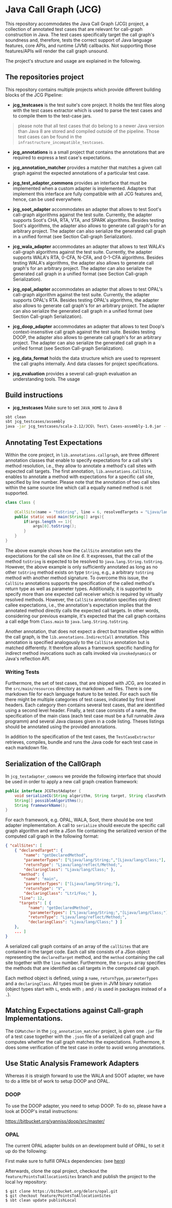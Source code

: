 # Java Call Graph (JCG)
This repository accommodates the Java Call Graph (JCG) project, a collection of annotated test cases
that are relevant for call-graph construction in Java. The test cases specifically target the call
graph's soundness and, therefore, tests the correct support of Java language features, core APIs, and
runtime (JVM) callbacks. Not supporting those features/APIs will render the call graph unsound.

The project's structure and usage are explained in the following.

## The repositories project

This repository contains multiple projects which provide different building blocks of the JCG Pipeline:

- **jcg_testcases** is the test suite's core project. It holds the test files along with 
the test cases extractor which is used to parse the test cases and to compile them to the test-case jars. 
> please note that all test cases that do belong to a newer Java version than Java 8 are stored and
> compiled outside of the pipeline. Those test cases can be found in the `infrastructure_incompatible_testcases`.

- **jcg_annotations** is a small project that contains the annotations that are required to express
a test case's expectations. 

- **jcg_annotation_matcher** provides a matcher that matches a given call graph against the expected
annotations of a particular test case. 

- **jcg_test_adapter_commons** provides an interface that must be implemented when a custom adapter
is implemented. Adapters that implement this interface are fully compatible with all JCG features and,
hence, can be used everywhere.

- **jcg_soot_adapter** accommodates an adapter that allows to test Soot's call-graph algorithms
against the test suite. Currently, the adapter supports Soot's CHA, RTA, VTA, and SPARK algorithms.
Besides testing Soot's algorithms, the adapter also allows to generate call graph's for an arbitrary
project. The adapter can also serialize the generated call graph in a unified format
(see Section Call-graph Serialization).

- **jcg_wala_adapter** accommodates an adapter that allows to test WALA's call-graph algorithms
against the test suite. Currently, the adapter supports WALA's RTA, 0-CFA, N-CFA, and 0-1-CFA algorithms.
Besides testing WALA's algorithms, the adapter also allows to generate call graph's for an arbitrary
project. The adapter can also serialize the generated call graph in a unified format
(see Section Call-graph Serialization).

- **jcg_opal_adapter** accommodates an adapter that allows to test OPAL's call-graph algorithm
against the test suite. Currently, the adapter supports OPAL's RTA.
Besides testing OPAL's algorithms, the adapter also allows to generate call graph's for an arbitrary
project. The adapter can also serialize the generated call graph in a unified format
(see Section Call-graph Serialization).

- **jcg_doop_adapter** accommodates an adapter that allows to test Doop's context-insensitive call graph
against the test suite. Besides testing DOOP, the adapter also allows to generate call graph's for an arbitrary
project. The adapter can also serialize the generated call graph in a unified format
(see Section Call-graph Serialization).

- **jcg_data_format** holds the data structure which are used to represent the call graphs internally.
And data classes for project specifications.

- **jcg_evaluation** provides a several call-graph evaluation an understanding tools. The usage

## Build instructions


- **jcg_testcases** 
Make sure to set `JAVA_HOME` to Java 8

``` sh
sbt clean
sbt jcg_testcases/assembly
java -jar jcg_testcases/scala-2.12/JCG\ Test\ Cases-assembly-1.0.jar --rsrcDir jcg_testcases/src/main/resources/ 
```

## Annotating Test Expectations

Within the core project, in `lib.annotations.callgraph`, are three different annotation classes that enable to specify expectations
for a call site's method resolution, i.e., they allow to annotate a method's call sites with expected call targets.
The first annotation, `lib.annotations.CallSite`, enables to annotate a method with expectations for a specific call site,
specified by line number. Please note that the annotation of two call sites within the same source line which call a
equally named method is not supported.

```java
class Class {
    
    @CallSite(name = "toString", line = 6, resolvedTargets = "Ljava/lang/String;")
    public static void main(String[] args){ 
        if(args.length == 1){
            args[0].toString();
        }
    }
}
```

The above example shows how the `CallSite` annotation sets the expectations for the call site on *line 6*. It expresses,
that the call of the method `toString` is expected to be resolved to `java.lang.String.toString`. However, the above
example is only sufficiently annotated as long as no other `toString` method exists on type `String`, e.g., a arbitrary 
`toString` method with another method signature. To overcome this issue, the `CallSite` annotations supports the
specification of the called method's return type as well as parameter types. Additionally, it is supported to specify more
than one expected call receiver which is required by virtually resolved methods. However, the `CallSite` annotation specifies
only direct callee expectations, i.e., the annotation's expectation implies that the annotated method directly calls the
expected call targets. In other words, considering our previous example, it's expected that the call graph contains
a call edge from `Class.main` to `java.lang.String.toString`.

Another annotation, that does not expect a direct but transitive edge within the call graph, is the
`lib.annotations.IndirectCall` annotation. This annotation is specified analogously to the `CallSite` annotation but
is matched differently. It therefore allows a framework specific handling for indirect method invocations such as calls invoked
via `invokedynamics` or Java's reflection API.

### Writing Tests

Furthermore, the set of test cases, that are shipped with JCG, are located in the `src/main/resources`
directory as markdown `.md` files.
There is one markdown file for each language feature to be tested.
For each such file there might be multiple categories of test cases, indicated
by first level headers.
Each category then contains several test cases, that are identified using a second level
header.
Finally, a test case consists of a name, the specification of the main class (each test case must be a full
runnable Java programm) and several Java classes given in a code listing.
Theses listings should be annotated using the provided annotations.

In addition to the specification of the test cases, the `TestCaseExtractor` retrieves, compiles, bundle and
runs the Java code for each test case in each markdown file.

## Serialization of the CallGraph
In `jcg_testadapter_commons` we provide the following interface that should be used in order to apply a
new call graph creation framework:

```java
public interface JCGTestAdapter {
    void serializeCG(String algorithm, String target, String classPath, String outputFile) throws Exception;
    String[] possibleAlgorithms();
    String frameworkName();
}
```

For each framework, e.g. OPAL, WALA, Soot, there should be one test adapter implementation.
A call to `serialize` should execute the specific call graph algorithm and write a JSon file containing
the serialized version of the computed  call graph in the following format:

```json
{ "callSites": [
    { "declaredTarget": {
        "name": "getDeclaredMethod",
        "parameterTypes": ["Ljava/lang/String;","[Ljava/lang/Class;"],
        "returnType": "Ljava/lang/reflect/Method;",
        "declaringClass": "Ljava/lang/Class;" },
      "method": {
        "name": "main",
        "parameterTypes": ["[Ljava/lang/String;"],
        "returnType": "V",
        "declaringClass": "Ltr1/Foo;" },
      "line": 12,
      "targets": [ {
          "name": "getDeclaredMethod",
          "parameterTypes": ["Ljava/lang/String;","[Ljava/lang/Class;"],
          "returnType": "Ljava/lang/reflect/Method;",
          "declaringClass": "Ljava/lang/Class;" } ]
    },
    ... ]
}
```

A serialized call graph contains of an array of the `callSites` that are contained in the target code.
Each call site consists of a JSon object representing the `declaredTarget` method, and the `method`
containing the call site together with the `line` number. Furthermore, the `targets` array specifies the methods
that are identified as call targets in the computed call graph.

Each method object is defined, using a `name`, `returnType`, `parameterTypes` and a `declaringClass`.
All types must be given in JVM binary notation (object types start with `L`, ends with `;` and `/` is used in packages
instead of a `.`).

## Matching Expectations against Call-graph Implementations.
The `CGMatcher` in the `jcg_annotation_matcher` project, is given one `.jar` file of a test case together with the
`.json` file of a serialized call graph and computes whether the call graph matches the expectations.
Furthermore, it does some verification of the test case in order to avoid wrong annotations.

## Use Static Analysis Framework Adapters

Whereas it is straigth forward to use the WALA and SOOT adapter, we have to do a little bit of work
to setup DOOP and OPAL.

### DOOP
To use the DOOP adapter, you need to setup DOOP. To do so, please have a look at DOOP's install instructions:

https://bitbucket.org/yanniss/doop/src/master/

### OPAL
The current OPAL adapter builds on an development build of OPAL, to set it up do the following:

First make sure to fulfill OPALs dependencies: (see [here](https://bitbucket.org/delors/opal/src/master/))

Afterwards, clone the opal project, checkout the `feature/PointsToAllocationSites` branch and publish the project to the local
Ivy repository:
```
$ git clone https://bitbucket.org/delors/opal.git
$ git checkout feature/PointsToAllocationSites
$ sbt clean update publishLocal
```

